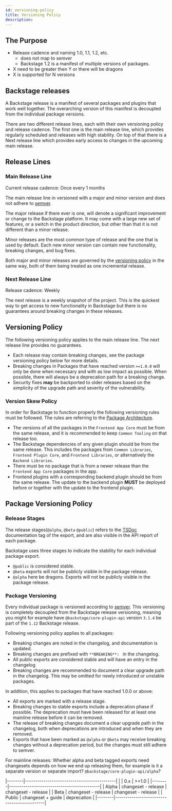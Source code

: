 ```yaml
---
id: versioning-policy
title: Versioning Policy
description:
---
```


## The Purpose <!-- of this doc - for us - the authors - when writing it - delete after -->

- Release cadence and naming 1.0, 1.1, 1.2, etc.
  - does not map to semver
  - Backstage 1.2 is a manifest of multiple versions of packages.
- X need to be greater then Y or there will be dragons
- X is supported for N versions

<!--

- https://kubernetes.io/releases/version-skew-policy/
- https://kubernetes.io/docs/reference/using-api/deprecation-policy/

 -->

## Backstage releases

<!-- Less technical introduction -->

A Backstage release is a manifest of several packages and plugins that work well
together. The overarching version of this manifest is decoupled from the
individual package versions.

There are two different release lines, each with their own versioning policy and
release cadence. The first one is the main release line, which provides
regularly scheduled and releases with high stability. On top of that there is a
Next release line which provides early access to changes in the upcoming main
release.

## Release Lines

### Main Release Line

Current release cadence: Once every 1 months

The main release line in versioned with a major and minor version and does not
adhere to [semver](https://semver.org).

The major release if there ever is one, will denote a significant improvement or
change to the Backstage platform. It may come with a large new set of features,
or a switch in the product direction, but other than that it is not different
than a minor release.

Minor releases are the most common type of release and the one that is used by
default. Each new minor version can contain new functionality, breaking changes,
and bug fixes.

Both major and minor releases are governed by the
[versioning policy](#versioning-policy) in the same way, both of them being
treated as one incremental release.

### Next Release Line

Release cadence: Weekly

The next release is a weekly snapshot of the project. This is the quickest way
to get access to new functionality in Backstage but there is no guarantees
around breaking changes in these releases.

## Versioning Policy

The following versioning policy applies to the main release line. The next
release line provides no guarantees.

<!-- We will do our best to adhere to this policy. -->

- Each release may contain breaking changes, see the package versioning policy
  below for more details.
- Breaking changes in Packages that have reached version `>=1.0.0` will only be
  done when necessary and with as low impact as possible. When possible, there
  will always be a deprecation path for a breaking change.
- Security fixes **may** be backported to older releases based on the simplicity
  of the upgrade path and severity of the vulnerability.

### Version Skew Policy

In order for Backstage to function properly the following versioning rules must
be followed. The rules are referring to the
[Package Architecture](https://backstage.io/docs/overview/architecture-overview#package-architecture).

- The versions of all the packages in the `Frontend App Core` must be from the
  same release, and it is recommended to keep `Common Tooling` on that release
  too.
- The Backstage dependencies of any given plugin should be from the same
  release. This includes the packages from `Common Libraries`,
  `Frontend Plugin Core`, and `Frontend Libraries`, or alternatively the
  `Backend Libraries`.
- There must be no package that is from a newer release than the
  `Frontend App Core` packages in the app.
- Frontend plugins with a corresponding backend plugin should be from the same
  release. The update to the backend plugin **MUST** be deployed before or
  together with the update to the frontend plugin.

## Package Versioning Policy

### Release Stages

The release stages(`@alpha`, `@beta` `@public`) refers to the
[TSDoc](https://tsdoc.org/) documentation tag of the export, and are also
visible in the API report of each package.

Backstage uses three stages to indicate the stability for each individual
package export.

- `@public` is considered stable.
- `@beta` exports will not be publicly visible in the package release.
- `@alpha` here be dragons. Exports will not be publicly visible in the package
  release.

### Package Versioning

Every individual package is versioned according to [semver](https://semver.org).
This versioning is completely decoupled from the Backstage release versioning,
meaning you might for example have `@backstage/core-plugin-api` version `3.1.4`
be part of the `1.12` Backstage release.

Following versioning policy applies to all packages:

- Breaking changes are noted in the changelog, and documentation is updated.
- Breaking changes are prefixed with `**BREAKING**: ` in the changelog.
- All public exports are considered stable and will have an entry in the
  changelog
- Breaking changes are recommended to document a clear upgrade path in the
  changelog. This may be omitted for newly introduced or unstable packages.

In addition, this applies to packages that have reached 1.0.0 or above:

- All exports are marked with a release stage.
- Breaking changes to stable exports include a deprecation phase if possible.
  The deprecation must have been released for at least one mainline release
  before it can be removed.
- The release of breaking changes document a clear upgrade path in the
  changelog, both when deprecations are introduced and when they are removed.
- Exports that have been marked as `@alpha` or `@beta` may receive breaking
  changes without a deprecation period, but the changes must still adhere to
  semver.

For mainline releases: Whether alpha and beta tagged exports need changesets
depends on how we end up releasing them, for example is it a separate version or
separate import? `@backstage/core-plugin-api/alpha`?

|--------|--------------------------------------------| | | 0.x | >=1.0 |
|--------|--------------------------------------------| | Alpha | changeset -
release | changeset - release | | Beta | changeset - release | changeset -
release | | Public | changeset + guide | deprecation |
|--------|--------------------------------------------|

